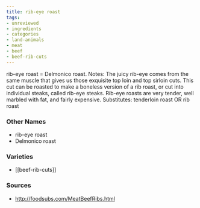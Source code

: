 ```yaml
---
title: rib-eye roast
tags:
- unreviewed
- ingredients
- categories
- land-animals
- meat
- beef
- beef-rib-cuts
---
```

rib-eye roast = Delmonico roast. Notes: The juicy rib-eye comes from the same muscle that gives us those exquisite top loin and top sirloin cuts. This cut can be roasted to make a boneless version of a rib roast, or cut into individual steaks, called rib-eye steaks. Rib-eye roasts are very tender, well marbled with fat, and fairly expensive. Substitutes: tenderloin roast OR rib roast

### Other Names

* rib-eye roast
* Delmonico roast

### Varieties

* [[beef-rib-cuts]]

### Sources
* http://foodsubs.com/MeatBeefRibs.html
